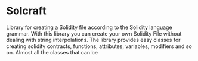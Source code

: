 # Solcraft
Library for creating a Solidity file according to the Solidity language grammar.
With this library you can create your own Solidity File without dealing with string interpolations. The library provides easy classes for creating solidity contracts, functions, attributes, variables, modifiers and so on. Almost all the classes that can be 
